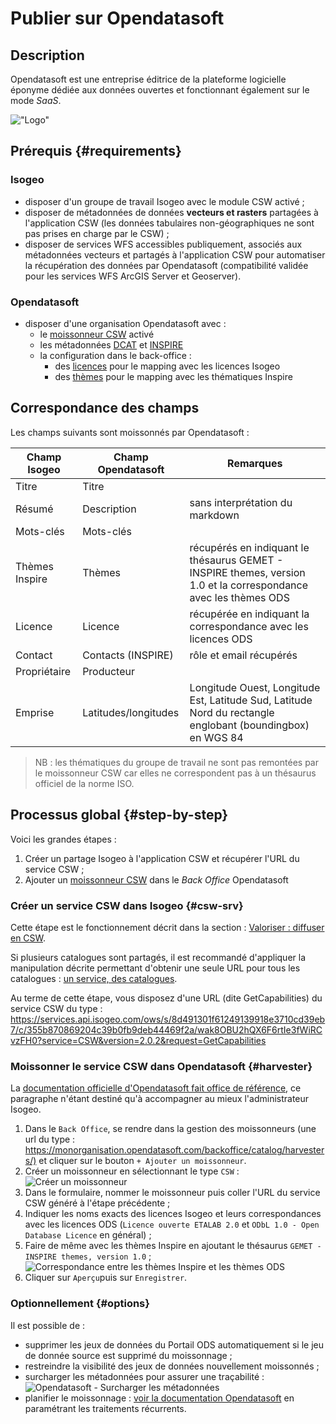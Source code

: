 # Publier sur Opendatasoft

## Description

Opendatasoft est une entreprise éditrice de la plateforme logicielle éponyme dédiée aux données ouvertes et fonctionnant également sur le mode _SaaS_.

!["Logo"](/assets/ods/logo_ods.png)

## Prérequis {#requirements}

### Isogeo

- disposer d'un groupe de travail Isogeo avec le module CSW activé ;
- disposer de métadonnées de données **vecteurs et rasters** partagées à l'application CSW (les données tabulaires non-géographiques ne sont pas prises en charge par le CSW) ;
- disposer de services WFS accessibles publiquement, associés aux métadonnées vecteurs et partagés à l'application CSW pour automatiser la récupération des données par Opendatasoft (compatibilité validée pour les services WFS ArcGIS Server et Geoserver).

### Opendatasoft
- disposer d'une organisation Opendatasoft avec :
  - le [moissonneur CSW](https://help.opendatasoft.com/platform/fr/publishing_data/02_harvesting_a_catalog/harvesters/csw.html) activé
  - les métadonnées [DCAT](https://help.opendatasoft.com/platform/fr/publishing_data/06_configuring_metadata/interoperability_metadata.html#dcat-metadata) et [INSPIRE](https://help.Opendatasoft.com/platform/fr/publishing_data/06_configuring_metadata/interoperability_metadata.html#inspire)
  - la configuration dans le back-office :
    - des [licences](https://help.opendatasoft.com/platform/fr/configuring_domain/02_managing_legal_information/legals.html#licenses) pour le mapping avec les licences Isogeo
    - des [thèmes](https://help.opendatasoft.com/platform/fr/customizing_look_and_feel/05_defining_dataset_themes/dataset_themes.html) pour le mapping avec les thématiques Inspire

## Correspondance des champs 

Les champs suivants sont moissonnés par Opendatasoft :

| Champ Isogeo                     | Champ Opendatasoft | Remarques                                                                                                        |
|----------------------------------|--------------------|------------------------------------------------------------------------------------------------------------------|
| Titre                            | Titre              |                                                                                                                  |
| Résumé                           | Description        | sans interprétation du markdown                                                                                  |
| Mots-clés                        | Mots-clés          |                                                                                                                  |
| Thèmes Inspire                   | Thèmes             | récupérés en indiquant le thésaurus GEMET - INSPIRE themes, version 1.0 et la correspondance avec les thèmes ODS |
| Licence                          | Licence            | récupérée en indiquant la correspondance avec les licences ODS                                                   |
| Contact                          | Contacts (INSPIRE) | rôle et email récupérés                                                                                          |
| Propriétaire                     | Producteur         |                                                                                                                  |
| Emprise                          | Latitudes/longitudes | Longitude Ouest, Longitude Est, Latitude Sud, Latitude Nord du rectangle englobant (boundingbox) en WGS 84     |

> NB : les thématiques du groupe de travail ne sont pas remontées par le moissonneur CSW car elles ne correspondent pas à un thésaurus officiel de la norme ISO.

## Processus global {#step-by-step}

Voici les grandes étapes :

1. Créer un partage Isogeo à l'application CSW et récupérer l'URL du service CSW ;
2. Ajouter un [moissonneur CSW](https://docs.opendatasoft.com/fr/sourcing_and_processing_data/harvesters/csw.html) dans le _Back Office_ Opendatasoft

### Créer un service CSW dans Isogeo {#csw-srv}

Cette étape est le fonctionnement décrit dans la section : [Valoriser : diffuser en CSW](/features/publish/csw_server.html).

Si plusieurs catalogues sont partagés, il est recommandé d'appliquer la manipulation décrite permettant d'obtenir une seule URL pour tous les catalogues : [un service, des catalogues](https://help.isogeo.com/fr/features/publish/csw_server.html#un-service-des-catalogues).

Au terme de cette étape, vous disposez d'une URL (dite GetCapabilities) du service CSW du type : https://services.api.isogeo.com/ows/s/8d491301f61249139918e3710cd39eb7/c/355b870869204c39b0fb9deb44469f2a/wak8OBU2hQX6F6rtIe3fWiRCvzFH0?service=CSW&version=2.0.2&request=GetCapabilities

### Moissonner le service CSW dans Opendatasoft {#harvester}

La [documentation officielle d'Opendatasoft fait office de référence](https://docs.opendatasoft.com/fr/sourcing_and_processing_data/harvesting_a_catalog.html), ce paragraphe n'étant destiné qu'à accompagner au mieux l'administrateur Isogeo. 

1. Dans le `Back Office`, se rendre dans la gestion des moissonneurs (une url du type : <https://monorganisation.opendatasoft.com/backoffice/catalog/harvesters/)> et cliquer sur le bouton `+ Ajouter un moissonneur`.
2. Créer un moissonneur en sélectionnant le type `CSW` :
![Créer un moissonneur](/assets/ods/csw2ods_harvester_create.png "Opendatasoft - Création du moissonneur CSW")
3. Dans le formulaire, nommer le moissonneur puis coller l'URL du service CSW généré à l'étape précédente ;
4. Indiquer les noms exacts des licences Isogeo et leurs correspondances avec les licences ODS (`Licence ouverte ETALAB 2.0` et `ODbL 1.0 - Open Database Licence` en général) ;
5. Faire de même avec les thèmes Inspire en ajoutant le thésaurus `GEMET - INSPIRE themes, version 1.0` ;
![Correspondance entre les thèmes Inspire et les thèmes ODS](/assets/ods/licenses_and_inspire_themes_mapping.png)
6. Cliquer sur `Aperçu`puis sur `Enregistrer`.

### Optionnellement {#options}

Il est possible de :

* supprimer les jeux de données du Portail ODS automatiquement si le jeu de donnée source est supprimé du moissonnage ;
* restreindre la visibilité des jeux de données nouvellement moissonnés ;
* surcharger les métadonnées pour assurer une traçabilité :
![](/assets/ods/csw2ods_harvester_option_overload.png "Opendatasoft - Surcharger les métadonnées")
* planifier le moissonnage : [voir la documentation Opendatasoft](https://docs.opendatasoft.com/fr/sourcing_and_processing_data/harvesting_a_catalog.html#scheduling) en paramétrant les traitements récurrents.